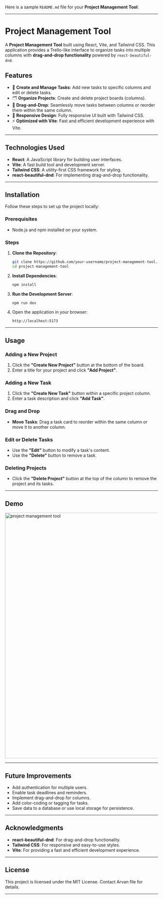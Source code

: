 Here is a sample `README.md` file for your **Project Management Tool**:

---

# Project Management Tool

A **Project Management Tool** built using React, Vite, and Tailwind CSS. This application provides a Trello-like interface to organize tasks into multiple columns with **drag-and-drop functionality** powered by `react-beautiful-dnd`. 

## Features

- 📝 **Create and Manage Tasks**: Add new tasks to specific columns and edit or delete tasks.
- 🗂️ **Organize Projects**: Create and delete project boards (columns).
- 🎢 **Drag-and-Drop**: Seamlessly move tasks between columns or reorder them within the same column.
- 🌟 **Responsive Design**: Fully responsive UI built with Tailwind CSS.
- ⚡ **Optimized with Vite**: Fast and efficient development experience with Vite.

---

## Technologies Used

- **React**: A JavaScript library for building user interfaces.
- **Vite**: A fast build tool and development server.
- **Tailwind CSS**: A utility-first CSS framework for styling.
- **react-beautiful-dnd**: For implementing drag-and-drop functionality.

---

## Installation

Follow these steps to set up the project locally:

### Prerequisites

- Node.js and npm installed on your system.

### Steps

1. **Clone the Repository**:
   ```bash
   git clone https://github.com/your-username/project-management-tool.git
   cd project-management-tool
   ```

2. **Install Dependencies**:
   ```bash
   npm install
   ```

3. **Run the Development Server**:
   ```bash
   npm run dev
   ```

4. Open the application in your browser:
   ```
   http://localhost:5173
   ```

---

## Usage

### Adding a New Project
1. Click the **"Create New Project"** button at the bottom of the board.
2. Enter a title for your project and click **"Add Project"**.

### Adding a New Task
1. Click the **"Create New Task"** button within a specific project column.
2. Enter a task description and click **"Add Task"**.

### Drag and Drop
- **Move Tasks**: Drag a task card to reorder within the same column or move it to another column.

### Edit or Delete Tasks
- Use the **"Edit"** button to modify a task's content.
- Use the **"Delete"** button to remove a task.

### Deleting Projects
- Click the **"Delete Project"** button at the top of the column to remove the project and its tasks.

---


## Demo

<img width="807" alt="project management tool" src="https://github.com/user-attachments/assets/09408cf5-4321-4518-8bcd-d6d53f266f61" />



---

## Future Improvements

- Add authentication for multiple users.
- Enable task deadlines and reminders.
- Implement drag-and-drop for columns.
- Add color-coding or tagging for tasks.
- Save data to a database or use local storage for persistence.

---

## Acknowledgments

- **react-beautiful-dnd**: For drag-and-drop functionality.
- **Tailwind CSS**: For responsive and easy-to-use styles.
- **Vite**: For providing a fast and efficient development experience.

---

## License

This project is licensed under the MIT License. Contact Arvan file for details.

---
